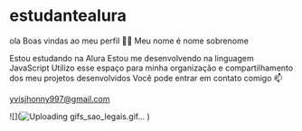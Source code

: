 # estudantealura
ola
Boas vindas ao meu perfil 💙💙
Meu nome é nome sobrenome

Estou estudando na Alura
Estou me desenvolvendo na linguagem JavaScript
Utilizo esse espaço para minha organização e compartilhamento dos meu projetos desenvolvidos
Você pode entrar em contato comigo 📫

yvisjhonny997@gmail.com

![](![Uploading gifs_sao_legais.gif…]()
)
